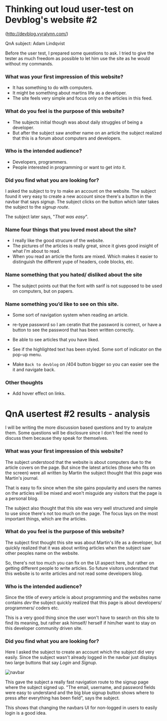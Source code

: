 # Thinking out loud user-test on Devblog's website #2
(http://devblog.vyralynn.com/)

QnA subject: Adam Lindqvist

Before the user test, I prepared some questions to ask. I tried to give the tester as much freedom as possible to let him use the site as he would without my commands.

### What was your first impression of this website?
- It has something to do with computers.
- It might be something about martins life as a developer.
- The site feels very simple and focus only on the articles in this feed.

### What do you feel is the purpose of this website?
- The subjects initial though was about daily struggles of being a developer.
- But after the subject saw another name on an article the subject realized that this is a forum about computers and developers.

### Who is the intended audience?
- Developers, programmers.
- People interested in programming or want to get into it.

### Did you find what you are looking for?
I asked the subject to try to make an account on the website.
The subject found it very easy to create a new account since there's a button in the navbar that says _signup_. The subject clicks on the button which later takes the subject to the _signup route_. 

The subject later says, "_That was easy_".

### Name four things that you loved most about the site?
- I really like the good strucure of the website.
- The pictures of the articles is really great, since it gives good insight of what I'm about to read.
- When you read an article the fonts are mixed. Which makes it easier to distinguish the different yupe of headers, code blocks, etc.

### Name something that you hated/ disliked about the site
- The subject points out that the font with sarif is not supposed to be used on computers, but on papers.

### Name something you’d like to see on this site.
- Some sort of navigation system when reading an article.

- re-type password so I am ceratin that the password is correct, or have a button to see the password that has been written correctly. 

- Be able to see articles that you have liked.

- See if the highlighted text has been styled. Some sort of indicator on the pop-up menu.

- Make `Back to devblog` on /404 button bigger so you can easier see the it and navigate back.

### Other thoughts

- Add hover effect on links.

# QnA usertest #2 results - analysis

I will be writing the more discussion based questions and try to analyze them. Some questions will be disclosure since I don't feel the need to discuss them because they speak for themselves.

### What was your first impression of this website?

The subject understood that the website is about computers due to the article covers on the page. But since the latest articles (those who fits on the screen) were all written by Martin the subject thought that this page was Martin's journal.

That is easy to fix since when the site gains popularity and users the names on the articles will be mixed and won't misguide any visitors that the page is a personal blog. 

The subject also thought that this site was very well structured and simple to use since there's not too much on the page. The focus lays on the most important things, which are the articles. 

### What do you feel is the purpose of this website?

The subject first thought this site was about Martin's life as a developer, but quickly realized that it was about writing articles when the subject saw other peoples name on the website. 

So, there's not too much you can fix on the UI aspect here, but rather on getting different people to write articles. So future visitors understand that this website is to write articles and not read some developers blog.


### Who is the intended audience?
Since the title of every article is about programming and the websites name contains _dev_ the subject quickly realized that this page is about developers/ programmers/ coders etc. 

This is a very good thing since the user won't have to search on this site to find its meaning, but rather ask himself/ herself if him/her want to stay on this developer community driven site.

### Did you find what you are looking for?
Here I asked the subject to create an account which the subject did very easily. Since the subject wasn't already logged in the navbar just displays two large buttons that say _Login_ and _Signup_. 

![navbar](https://i.imgur.com/IuwIqxW.png)

This gave the subject a really fast navigation route to the signup page where the subject signed up. "The email, username, and password fields were easy to understand and the big blue signup button shows where to press after everything has been field", says the subject. 

This shows that changing the navbars UI for non-logged in users to easily login is a good idea.